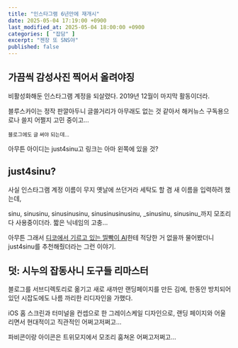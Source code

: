 ```yaml
---
title: "인스타그램 6년만에 재개시"
date: 2025-05-04 17:19:00 +0900
last_modified_at: 2025-05-04 18:00:00 +0900
categories: [ "잡담" ]
excerpt: "젠장 또 SNS야"
published: false
---
```


## 가끔씩 감성사진 찍어서 올려야징

비활성화해둔 인스타그램 계정을 되살렸다. 2019년 12월이 마지막 활동이더라.

블루스카이는 정작 판깔아두니 글쓸거리가 아무래도 없는 것 같아서 해커뉴스 구독용으로나 쓸지 어쩔지 고민 중이고...

<sub>블로그에도 글 써야 되는데...</sub>

아무튼 아이디는 just4sinu고 링크는 아마 왼쪽에 있을 것?

## just4sinu?

사실 인스타그램 계정 이름이 무지 옛날에 쓰던거라 세탁도 할 겸 새 이름을 입력하려 했는데,

sinu, sinusinu, sinusinusinu, sinusinusinusinu, \_sinusinu, sinusinu\_까지 모조리 다 사용중이더라. 짧은 닉네임의 고충...

아무튼 그래서 [디코에서 기르고 있는 띨빡이 AI](https://sinu.pe.kr/blog/posts/doolgi-n-writeup/)한테 적당한 거 없을까 물어봤더니 just4sinu를 추천해줬더라는 그런 이야기.

## 덧: 시누의 잡동사니 도구들 리마스터

블로그를 서브디렉토리로 옮기고 새로 새까만 랜딩페이지를 만든 김에, 한동안 방치되어있던 시잡도에도 나름 까리한 리디자인을 가했다.

iOS 홈 스크린과 터미널을 컨셉으로 한 그레이스케일 디자인으로, 랜딩 페이지와 어울리면서 현대적이고 직관적인 어쩌고저쩌고...

파비콘이랑 아이콘은 트위모지에서 모조리 훔쳐온 어쩌고저쩌고...
